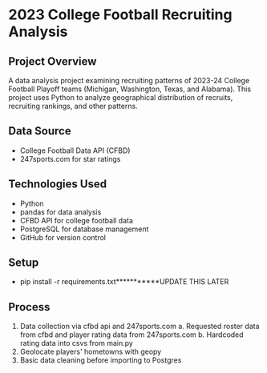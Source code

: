 # 2023 College Football Recruiting Analysis

## Project Overview
A data analysis project examining recruiting patterns of 2023-24 College Football Playoff teams (Michigan, Washington, Texas, and Alabama). 
This project uses Python to analyze geographical distribution of recruits, recruiting rankings, and other patterns.

## Data Source
- College Football Data API (CFBD)
- 247sports.com for star ratings

## Technologies Used
- Python
- pandas for data analysis
- CFBD API for college football data
- PostgreSQL for database management
- GitHub for version control

## Setup
- pip install -r requirements.txt***********UPDATE THIS LATER

## Process
1. Data collection via cfbd api and 247sports.com
   a. Requested roster data from cfbd and player rating data from 247sports.com
   b. Hardcoded rating data into csvs from main.py
2. Geolocate players' hometowns with geopy
3. Basic data cleaning before importing to Postgres